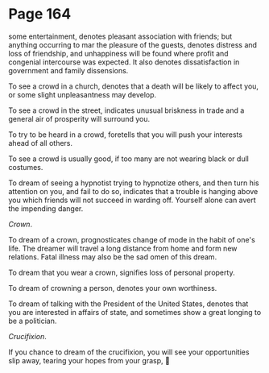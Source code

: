 # Page 164
some entertainment, denotes pleasant association with friends;
but anything occurring to mar the pleasure of the guests,
denotes distress and loss of friendship, and unhappiness will
be found where profit and congenial intercourse was expected.
It also denotes dissatisfaction in government and family dissensions.


To see a crowd in a church, denotes that a death will be likely to affect you,
or some slight unpleasantness may develop.


To see a crowd in the street, indicates unusual briskness in trade
and a general air of prosperity will surround you.


To try to be heard in a crowd, foretells that you will push your interests
ahead of all others.


To see a crowd is usually good, if too many are not wearing black
or dull costumes.


To dream of seeing a hypnotist trying to hypnotize others, and then
turn his attention on you, and fail to do so, indicates that a trouble
is hanging above you which friends will not succeed in warding off.
Yourself alone can avert the impending danger.


_Crown_.


To dream of a crown, prognosticates change of mode in the habit
of one's life. The dreamer will travel a long distance from home
and form new relations. Fatal illness may also be the sad omen
of this dream.


To dream that you wear a crown, signifies loss of personal property.


To dream of crowning a person, denotes your own worthiness.


To dream of talking with the President of the United States,
denotes that you are interested in affairs of state, and sometimes
show a great longing to be a politician.


_Crucifixion_.


If you chance to dream of the crucifixion, you will see your
opportunities slip away, tearing your hopes from your grasp,

